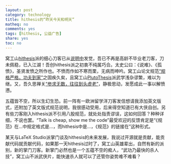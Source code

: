 ```yaml
---
layout: post
category: technology
title: hithesis的“昨天今天和明天”
matheq: no
comments: yes
tags: [hithesis, 公益广告]
share: yes
toc: no
---
```


窝工山[hithesis](https://github.com/dustincys/hithesis)派的细心刀客已从[说明中](https://github.com/dustincys/hithesis#%E5%85%B3%E4%BA%8Ehithesis%E7%9A%84%E7%BA%BF%E4%B8%8A%E8%AE%A8%E8%AE%BA%E5%8C%BA)发觉，吾已不再是高龄不毕业老刀客，刀未佩稳，已入江湖！吾创hithesis派之初衷不纯属巧合。太史公曰：《说难》、《孤愤》，圣贤发愤之所作也。不愤而作如不寒而栗，无病而呻吟。窝工山论文规范[“规格严格，功夫到家”](https://github.com/dustincys/hithesis#%E6%88%91%E5%B7%A5%E8%A7%84%E8%8C%83%E6%9C%89%E6%AD%A7%E4%B9%89%E4%B9%8B%E5%A4%84)之固疾久矣，且窝工山[PlutoThesis](https://github.com/dustincys/plutothesis)派武学浅杂谬繁，难以为继。又，吾久思禅关[“参求无数，往往到头虚老”](https://yanshuo.name/cn/2016/12/journeytowest/)，静极思动，发愿成此一事以解愤懑。

五蕴皆不空，所以生幻生恐。前一阵有一欧洲留学洋刀客发信想请我添加英文版式，还附加了英文版式规范说明，我很感动受用，后来得空知道已有大侠自创。另有些刀客刚入hithesis派不引用八股规范，就处处指责谬误，这如何回答？种种详细，不说也罢。“Talk is cheap, show me the code”最受欢迎的反馈肯定是“《规范》在...中规定格式是...，而hithesis中是...，《规范》的链接在”这种形式。

某天与LaTeX Studio派掌门谈及hithesis的未来发展，我说过开源就是贡献，能贡献代码就贡献代码，如果那一天hithesis过时了，窝工山英雄辈出，自然有新的派别，新的掌门刀客。新掌门必然也是一个五蕴不空的痴人，“武功乃最快的杀人技”，窝工山不派武侠片，能快速杀人就可以了还管你姿势难不难看？
